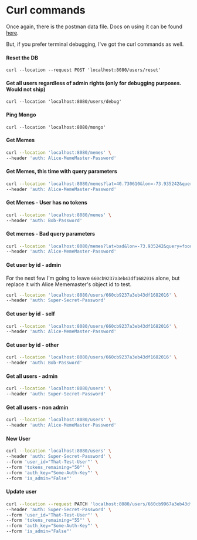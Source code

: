 # Curl commands

Once again, there is the postman data file. Docs on using it can be found [here](https://learning.postman.com/docs/getting-started/importing-and-exporting/importing-data/#import-postman-data). 

But, if you prefer terminal debugging, I've got the curl commands as well. 

#### Reset the DB
`curl --location --request POST 'localhost:8080/users/reset'`

#### Get all users regardless of admin rights (only for debugging purposes. Would not ship)
`curl --location 'localhost:8080/users/debug'`

#### Ping Mongo
`curl --location 'localhost:8080/mongo'`

#### Get Memes
```bash
curl --location 'localhost:8080/memes' \
--header 'auth: Alice-MemeMaster-Password'
```

#### Get Memes, this time with query parameters
```bash
curl --location 'localhost:8080/memes?lat=40.730610&lon=-73.935242&query=food' \
--header 'auth: Alice-MemeMaster-Password'
```

#### Get Memes - User has no tokens
```bash
curl --location 'localhost:8080/memes' \
--header 'auth: Bob-Password'
```

#### Get memes - Bad query parameters
```bash
curl --location 'localhost:8080/memes?lat=bad&lon=-73.935242&query=food' \
--header 'auth: Alice-MemeMaster-Password'
```

#### Get user by id - admin
For the next few I'm going to leave `660cb9237a3eb43df1682016` alone, but replace it with Alice Mememaster's object id to test. 

```bash
curl --location 'localhost:8080/users/660cb9237a3eb43df1682016' \
--header 'auth: Super-Secret-Password'
```

#### Get user by id - self
```bash
curl --location 'localhost:8080/users/660cb9237a3eb43df1682016' \
--header 'auth: Alice-MemeMaster-Password'
```

#### Get user by id - other
```bash
curl --location 'localhost:8080/users/660cb9237a3eb43df1682016' \
--header 'auth: Bob-Password'
```

#### Get all users - admin
```bash
curl --location 'localhost:8080/users' \
--header 'auth: Super-Secret-Password'
```

#### Get all users - non admin
```bash
curl --location 'localhost:8080/users' \
--header 'auth: Alice-MemeMaster-Password'
```

#### New User
```bash
curl --location 'localhost:8080/users' \
--header 'auth: Super-Secret-Password' \
--form 'user_id="That-Test-User"' \
--form 'tokens_remaining="50"' \
--form 'auth_key="Some-Auth-Key"' \
--form 'is_admin="False"'
```

#### Update user
```bash
curl --location --request PATCH 'localhost:8080/users/660cb9967a3eb43df1682018' \
--header 'auth: Super-Secret-Password' \
--form 'user_id="That-Test-User"' \
--form 'tokens_remaining="55"' \
--form 'auth_key="Some-Auth-Key"' \
--form 'is_admin="False"'
```